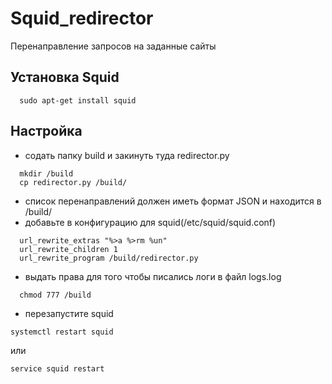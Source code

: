 # Squid_redirector
Перенаправление запросов на заданные сайты

## Установка Squid
```
  sudo apt-get install squid
```
## Настройка
- содать папку build и закинуть туда redirector.py
```
  mkdir /build
  cp redirector.py /build/
```
- список перенаправлений должен иметь формат JSON и находится в /build/
- добавьте в конфигурацию для squid(/etc/squid/squid.conf)
```
  url_rewrite_extras "%>a %>rm %un"
  url_rewrite_children 1
  url_rewrite_program /build/redirector.py
```
- выдать права для того чтобы писались логи в файл logs.log
```
  chmod 777 /build
```
- перезапустите squid
```
systemctl restart squid
```
   или
```
service squid restart
```
